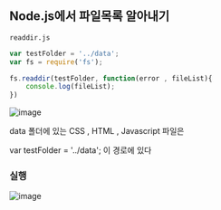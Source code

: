## Node.js에서 파일목록 알아내기

`readdir.js`

```javascript
var testFolder = '../data';
var fs = require('fs');

fs.readdir(testFolder, function(error , fileList){
    console.log(fileList);
})

```


![image](https://user-images.githubusercontent.com/66653324/104544490-38d67400-566b-11eb-9386-26d91d7357e1.png)

data 폴더에 있는 CSS , HTML , Javascript 파일은

var testFolder = '../data'; 이 경로에 있다

### 실행


![image](https://user-images.githubusercontent.com/66653324/104544570-6b806c80-566b-11eb-9d71-75a4256a55a7.png)

